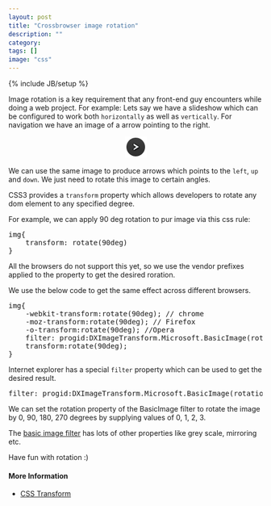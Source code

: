 ```yaml
---
layout: post
title: "Crossbrowser image rotation"
description: ""
category: 
tags: []
image: "css"
---
```

{% include JB/setup %}

<p>
Image rotation is a key requirement that any front-end guy encounters while doing a web project. For example:
Lets say we have a slideshow which can be configured to work both <code>horizontally</code> as well as <code>vertically</code>. For navigation we have an image of a arrow pointing to the right.
</p>
<!-- more -->
<p style="text-align:center;">
<img  src="/images/forward.png"/>
</p>
<p>
We can use the same image to produce arrows which points to the <code>left</code>, <code>up</code> and <code>down</code>. We just need to rotate this image to certain angles.
</p>

<p>
CSS3 provides a <code>transform</code> property which allows developers to rotate any dom element to any specified degree.

For example, we can apply 90 deg rotation to pur image via this css rule:
<pre>
img{
	transform: rotate(90deg) 	
}
</pre>

</p>

<p>
All the browsers do not support this yet, so we use the vendor prefixes applied to the property to get the desired roration.

We use the below code to get the same effect across different browsers.

<pre>
img{
	-webkit-transform:rotate(90deg); // chrome
	-moz-transform:rotate(90deg); // Firefox
	-o-transform:rotate(90deg); //Opera	
	filter: progid:DXImageTransform.Microsoft.BasicImage(rotation=3); // IE 5.5+
	transform:rotate(90deg);
}
</pre>

</p>

<p>
Internet explorer has a special <code>filter</code> property which can be used to get the desired result.

<pre>
filter: progid:DXImageTransform.Microsoft.BasicImage(rotation=3);
</pre>

We can set the rotation property of the BasicImage filter to rotate the image by 0, 90, 180, 270 degrees by supplying values of 0, 1, 2, 3.
</p>

<p>	
The <a href="http://msdn.microsoft.com/en-us/library/ms532972%28VS.85%29.aspx">basic image filter</a> has lots of other properties like grey scale, mirroring etc.
</p>

Have fun with rotation :)

<h4>More Information</h4>
<ul class="unstyled">
	<li><a href="https://developer.mozilla.org/en-US/docs/CSS/transform">CSS Transform</a></li>
</ul>
